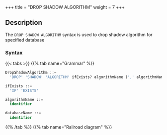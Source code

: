 +++
title = "DROP SHADOW ALGORITHM"
weight = 7
+++

## Description

The `DROP SHADOW ALGORITHM` syntax is used to drop shadow algorithm for specified database

### Syntax

{{< tabs >}}
{{% tab name="Grammar" %}}
```sql
DropShadowAlgorithm ::=
  'DROP' 'SHADOW' 'ALGORITHM' ifExists? algorithmName (',' algorithmName)* ('FROM' databaseName)?

ifExists ::=
  'IF' 'EXISTS'

algorithmName ::=
  identifier

databaseName ::=
  identifier
```
{{% /tab %}}
{{% tab name="Railroad diagram" %}}
<iframe frameborder="0" name="diagram" id="diagram" width="100%" height="100%"></iframe>
{{% /tab %}}
{{< /tabs >}}

### Supplement

- When databaseName is not specified, the default is the currently used DATABASE. If DATABASE is not used, No database selected will be prompted;
- `ifExists` clause is used for avoid `shadow algorithm not exists` error.

### Example

- Drop mutiple shadow algorithm for specified database

```sql
DROP SHADOW ALGORITHM shadow_rule_t_order_sql_hint_0, shadow_rule_t_order_item_sql_hint_0 FROM shadow_db;
```

- Drop single shadow algorithm for current database

```sql
DROP SHADOW ALGORITHM shadow_rule_t_order_sql_hint_0;
```

- Drop shadow algorithm with `ifExists` clause

```sql
DROP SHADOW ALGORITHM IF EXISTS shadow_rule_t_order_sql_hint_0;
```

### Reserved word

`DROP`, `SHODOW`, `ALGORITHM`, `FROM`

### Related links

- [Reserved word](/en/user-manual/shardingsphere-proxy/distsql/syntax/reserved-word/)
